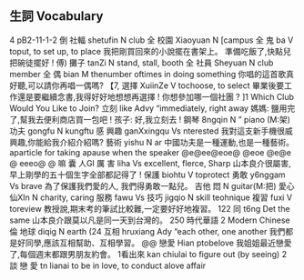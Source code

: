 ## 生詞 Vocabulary
4 pB2-11-1-2
倒 社輻             shetufin             N club
全   校園             Xiaoyuan           N [campus
全   鬼                 ba                   V toput, to set up, to place
我把剛買回來的小說擺在書架上。
準備吃飯了,快點兒把碗徒擺好 !
傅) 攤子            tanZi                 N stand, stall, booth
全   社員            Sheyuan           N club member
全   偶                bian                 M thenumber oftimes in doing something
你唱的這首歌真好聽,可以請你再唱一偶嗎?
【7,   選擇           XuiinZe             V tochoose, to select
畢業後要工作還是要繼續念書,我得好好地想想再選擇 !
你想參加哪一個社團 ?    ]1
Which Club Would You Like to Join?
立刻                like                     Advy “immediately, right away
媽媽: 鹽用完了,幫我去便利商店買一包吧 !
孩子: 好,我立刻去 !
鋼琴              8ngqin              N ” piano (M:架)
功夫              gongfu                N kungftu
感 興趣          ganXxingqu           Vs nterested
我對這支新手機很威興趣,你能給我介紹介紹嗎?
藝術     yishu      N ar
中國功夫是一種運動,也是一種藝術。
aparticle for taking apause when the speaker
@e@ee@eoe@ @eoe @e@e @ eeeo@ @
嘛      囊       人GI
厲 害          liha              Vs excellent, flerce, Sharp
山本良介很屬害,早上剛學的五十個生字全部都記得了 !
保護                 biohtu                     V toprotect
勇敢          y6nggam         Vs brave
為了保護我們愛的人, 我們得勇敢一點兒。
吉他   悶      N guitar(M:把)
愛心           仙XIn               N charity, caring
服務            fawu                 Vs
技巧              jigqio                  N skill teohnique
複習                fuxi                      V toreview
教授說,期末考的筆試比較難,一定要好好地複習。
122    同                  t6ng                 Det the same
山本良介跟莫以凡是同一天到台灣的。
250
時代華語         2
Modern Chinese
倫 地球           diqig               N earth
(24   互相            hruxiang          Ady “each other, one another
我們都是好同學,應該互相幫助、互相學習。
@@ 戀愛           Hian             ptobelove
我姐姐最近戀愛了,每個週末都跟男朋友約會。
1看出來         kan chiulai                to figure out (by seeing)
2 談 戀 愛          tn lianai                 to be in love, to conduct alove affair

